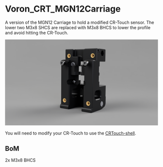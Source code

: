 # Voron_CRT_MGN12Carriage
A version of the MGN12 Carriage to hold a modified CR-Touch sensor.  The lower two M3x8 SHCS are replaced with M3x8 BHCS to lower the profile and avoid hitting the CR-Touch.

![Render](https://github.com/DumpsterDave/Voron_CRT_MGN12Carriage/blob/main/Images/render.PNG)

You will need to modify your CR-Touch to use the [CRTouch-shell](https://github.com/dennistimmermann/VoronUsers/tree/master/printer_mods/tmrmn/CRTouch-shell).

## BoM
2x M3x8 BHCS

